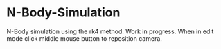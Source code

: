 # N-Body-Simulation
N-Body simulation using the rk4 method. 
Work in progress. When in edit mode click middle mouse button to reposition camera.  
